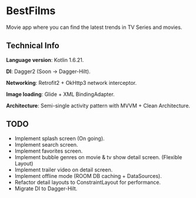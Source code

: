 
# BestFilms

Movie app where you can find the latest trends in TV Series and movies.

## Technical Info
**Language version**: Kotlin 1.6.21.

**DI**: Dagger2 (Soon -> Dagger-Hilt).

**Networking**: Retrofit2 + OkHttp3 network interceptor.

**Image loading**: Glide + XML BindingAdapter.

**Architecture**: Semi-single activity pattern with MVVM + Clean Architecture.

## TODO
- Implement splash screen (On going).
- Implement search screen.
- Implement favorites screen.
- Implement bubble genres on movie & tv show detail screen. (Flexible Layout)
- Implement trailer video on detail screen.
- Implement offline mode (ROOM DB caching + DataSources).
- Refactor detail layouts to ConstraintLayout for performance.
- Migrate DI to Dagger-Hilt.

